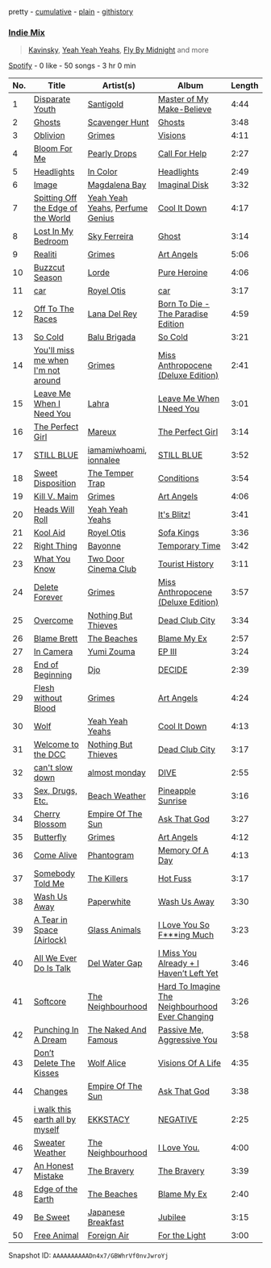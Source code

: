 pretty - [cumulative](/playlists/cumulative/37i9dQZF1EQqkOPvHGajmW.md) - [plain](/playlists/plain/37i9dQZF1EQqkOPvHGajmW) - [githistory](https://github.githistory.xyz/mdn522/spotify-playlist-archive/blob/main/playlists/plain/37i9dQZF1EQqkOPvHGajmW)

### [Indie Mix](https://open.spotify.com/playlist/37i9dQZF1EQqkOPvHGajmW)

> <a href=spotify:playlist:37i9dQZF1EIVbojeQ6kD42>Kavinsky</a>, <a href=spotify:playlist:37i9dQZF1EIWrMXwovThMv>Yeah Yeah Yeahs</a>, <a href=spotify:playlist:37i9dQZF1EIXbqlhD1axU4>Fly By Midnight</a> and more

[Spotify](https://open.spotify.com/user/spotify) - 0 like - 50 songs - 3 hr 0 min

| No. | Title | Artist(s) | Album | Length |
|---|---|---|---|---|
| 1 | [Disparate Youth](https://open.spotify.com/track/7d23MhPFE9eB3U8DPRirnL) | [Santigold](https://open.spotify.com/artist/6Jrxnp0JgqmeUX1veU591p) | [Master of My Make\-Believe](https://open.spotify.com/album/69jrxUSjHoEu6PeBMq3273) | 4:44 |
| 2 | [Ghosts](https://open.spotify.com/track/2aKoElQmZWu2ZMCB3f2tbc) | [Scavenger Hunt](https://open.spotify.com/artist/2CJw5Z0VmlBMrS1J1dtG9Z) | [Ghosts](https://open.spotify.com/album/4rMFT5Lx9SPXmptynyPD77) | 3:48 |
| 3 | [Oblivion](https://open.spotify.com/track/3LGsgpx4TfxhXbr07OFKqs) | [Grimes](https://open.spotify.com/artist/053q0ukIDRgzwTr4vNSwab) | [Visions](https://open.spotify.com/album/3HED2IUaNSnbOe88a7ZdwM) | 4:11 |
| 4 | [Bloom For Me](https://open.spotify.com/track/5C25UbDGoB9pgvqFlGfS9A) | [Pearly Drops](https://open.spotify.com/artist/2eMb96S1ZJ1YQ7FhWAzWJL) | [Call For Help](https://open.spotify.com/album/2T0LDUVshmydIaKywFCDKX) | 2:27 |
| 5 | [Headlights](https://open.spotify.com/track/7shaHtNeaR9wolLuJOLqfH) | [In Color](https://open.spotify.com/artist/7zNEP2UROEGrRn43h46zTk) | [Headlights](https://open.spotify.com/album/2ZGmAsD1mMWyLpFF9WxpGR) | 2:49 |
| 6 | [Image](https://open.spotify.com/track/0QW0KPBXXv67haGjbtkRRB) | [Magdalena Bay](https://open.spotify.com/artist/1oPRcJUkloHaRLYx0olBLJ) | [Imaginal Disk](https://open.spotify.com/album/4HTy9WFTYooRjE9giTmzAF) | 3:32 |
| 7 | [Spitting Off the Edge of the World](https://open.spotify.com/track/0JX23XA8E7aN1Chj32kgVn) | [Yeah Yeah Yeahs](https://open.spotify.com/artist/3TNt4aUIxgfy9aoaft5Jj2), [Perfume Genius](https://open.spotify.com/artist/2ueoLVCXQ948OfhVvAy3Nn) | [Cool It Down](https://open.spotify.com/album/7ug0WdvzC2sLXTrtHUwNsj) | 4:17 |
| 8 | [Lost In My Bedroom](https://open.spotify.com/track/5wiBvOZezmmN6IOZT7dVbt) | [Sky Ferreira](https://open.spotify.com/artist/7pyhre5oEEFMqcgMEvJY7q) | [Ghost](https://open.spotify.com/album/0ktookQxpwDrShMBr1U4Sf) | 3:14 |
| 9 | [Realiti](https://open.spotify.com/track/7eXFZCiP9GqdMUashk96UF) | [Grimes](https://open.spotify.com/artist/053q0ukIDRgzwTr4vNSwab) | [Art Angels](https://open.spotify.com/album/7J84ixPVFehy6FcLk8rhk3) | 5:06 |
| 10 | [Buzzcut Season](https://open.spotify.com/track/51QEyJI5M7uyd8DOh9tqQY) | [Lorde](https://open.spotify.com/artist/163tK9Wjr9P9DmM0AVK7lm) | [Pure Heroine](https://open.spotify.com/album/0rmhjUgoVa17LZuS8xWQ3v) | 4:06 |
| 11 | [car](https://open.spotify.com/track/6hkafjAcHMk1TtSF6w2wIx) | [Royel Otis](https://open.spotify.com/artist/5b5bt4mZQpJMoCRbiQ7diH) | [car](https://open.spotify.com/album/5TX9K0cbUCTQi5UpS6A92O) | 3:17 |
| 12 | [Off To The Races](https://open.spotify.com/track/3uUCgL0cbSd0isnqhHCm1f) | [Lana Del Rey](https://open.spotify.com/artist/00FQb4jTyendYWaN8pK0wa) | [Born To Die \- The Paradise Edition](https://open.spotify.com/album/5VoeRuTrGhTbKelUfwymwu) | 4:59 |
| 13 | [So Cold](https://open.spotify.com/track/297PYWIVLP38C1a92ND8Kv) | [Balu Brigada](https://open.spotify.com/artist/6O9vGMmTwzihULICPCsNf2) | [So Cold](https://open.spotify.com/album/3YaYl0E68bxDnW1gutZAgs) | 3:21 |
| 14 | [You'll miss me when I'm not around](https://open.spotify.com/track/0Sqh9dVJMFJRwz4K0jeoOR) | [Grimes](https://open.spotify.com/artist/053q0ukIDRgzwTr4vNSwab) | [Miss Anthropocene \(Deluxe Edition\)](https://open.spotify.com/album/4zyqNfmTrnvUejh8M1IEh9) | 2:41 |
| 15 | [Leave Me When I Need You](https://open.spotify.com/track/3YWaRPumZaDNYukEmHgpDH) | [Lahra](https://open.spotify.com/artist/3VJmc3ZrfHTausmE3eTwYJ) | [Leave Me When I Need You](https://open.spotify.com/album/3QLUJDrpMr91GKAZB3IVY3) | 3:01 |
| 16 | [The Perfect Girl](https://open.spotify.com/track/5RBOcBpJXaNnHCGViJmYhh) | [Mareux](https://open.spotify.com/artist/7riQPkkGZBnTh9ve5qIhYo) | [The Perfect Girl](https://open.spotify.com/album/2JnZQM70jbT0J1Xq0qgl24) | 3:14 |
| 17 | [STILL BLUE](https://open.spotify.com/track/5B8GTEWtGpuS8baET2ipY2) | [iamamiwhoami](https://open.spotify.com/artist/6UOcY6w4K6Ek5Lw5rFDHdP), [ionnalee](https://open.spotify.com/artist/7x3Y6pFeDGLJjv1V5uToHv) | [STILL BLUE](https://open.spotify.com/album/3SLKCZ2I1ibmK3v2PyqXrq) | 3:52 |
| 18 | [Sweet Disposition](https://open.spotify.com/track/1jUkHIMc7UaJQuzWe5Iop2) | [The Temper Trap](https://open.spotify.com/artist/4W48hZAnAHVOC2c8WH8pcq) | [Conditions](https://open.spotify.com/album/6p9eMHBHyvHDGK1WIerBfh) | 3:54 |
| 19 | [Kill V\. Maim](https://open.spotify.com/track/3WXhshrs1fzwF3rQE399Gq) | [Grimes](https://open.spotify.com/artist/053q0ukIDRgzwTr4vNSwab) | [Art Angels](https://open.spotify.com/album/7J84ixPVFehy6FcLk8rhk3) | 4:06 |
| 20 | [Heads Will Roll](https://open.spotify.com/track/2WRFD9WczJ975X2K1Y9YVs) | [Yeah Yeah Yeahs](https://open.spotify.com/artist/3TNt4aUIxgfy9aoaft5Jj2) | [It's Blitz!](https://open.spotify.com/album/6w21zEx5okRPCYJejLVRdR) | 3:41 |
| 21 | [Kool Aid](https://open.spotify.com/track/2HKDVLcHYBD8asWWttLU3W) | [Royel Otis](https://open.spotify.com/artist/5b5bt4mZQpJMoCRbiQ7diH) | [Sofa Kings](https://open.spotify.com/album/6qKsVbDuX5sKB4OTqkNc0C) | 3:36 |
| 22 | [Right Thing](https://open.spotify.com/track/5WSbA7CYliGAJiZTRldTMK) | [Bayonne](https://open.spotify.com/artist/6BbqU3r1G2mwkRIfIbkCek) | [Temporary Time](https://open.spotify.com/album/7MubkMOdmjOhRF36dpVQNM) | 3:42 |
| 23 | [What You Know](https://open.spotify.com/track/4iZxeyibg6w4EFCOoAQ6Eh) | [Two Door Cinema Club](https://open.spotify.com/artist/536BYVgOnRky0xjsPT96zl) | [Tourist History](https://open.spotify.com/album/7DxmOS2dKJgTfLLRNOP4ch) | 3:11 |
| 24 | [Delete Forever](https://open.spotify.com/track/71J2rawCGulCAyTMtNY3Ej) | [Grimes](https://open.spotify.com/artist/053q0ukIDRgzwTr4vNSwab) | [Miss Anthropocene \(Deluxe Edition\)](https://open.spotify.com/album/4zyqNfmTrnvUejh8M1IEh9) | 3:57 |
| 25 | [Overcome](https://open.spotify.com/track/2YmJZWGcy0yONMCsEKOuVD) | [Nothing But Thieves](https://open.spotify.com/artist/1kDGbuxWknIKx4FlgWxiSp) | [Dead Club City](https://open.spotify.com/album/0kqOkJ9HCUD4AXKvvR6lb7) | 3:34 |
| 26 | [Blame Brett](https://open.spotify.com/track/6twjuBZfRJIZnoHrghzWLk) | [The Beaches](https://open.spotify.com/artist/6ws5XBA70XgeBpnLZhQBoy) | [Blame My Ex](https://open.spotify.com/album/1a5idDFSq90ej8CzQC7YDc) | 2:57 |
| 27 | [In Camera](https://open.spotify.com/track/34PIoWUkKuAUbGTozZsxvB) | [Yumi Zouma](https://open.spotify.com/artist/4tPyCwWrsvZ8OKYl7QRavL) | [EP III](https://open.spotify.com/album/4nrWWmcF5QbROgZ7YitJ2q) | 3:24 |
| 28 | [End of Beginning](https://open.spotify.com/track/3qhlB30KknSejmIvZZLjOD) | [Djo](https://open.spotify.com/artist/5p9HO3XC5P3BLxJs5Mtrhm) | [DECIDE](https://open.spotify.com/album/4JDXBZdRPId4devseaAOKH) | 2:39 |
| 29 | [Flesh without Blood](https://open.spotify.com/track/62jc4VA6WPoANaL9Duu8db) | [Grimes](https://open.spotify.com/artist/053q0ukIDRgzwTr4vNSwab) | [Art Angels](https://open.spotify.com/album/7J84ixPVFehy6FcLk8rhk3) | 4:24 |
| 30 | [Wolf](https://open.spotify.com/track/4g3alZ0okNvZiOWW4pGUpw) | [Yeah Yeah Yeahs](https://open.spotify.com/artist/3TNt4aUIxgfy9aoaft5Jj2) | [Cool It Down](https://open.spotify.com/album/7ug0WdvzC2sLXTrtHUwNsj) | 4:13 |
| 31 | [Welcome to the DCC](https://open.spotify.com/track/1eivMnftGIAIeTDUfTssVX) | [Nothing But Thieves](https://open.spotify.com/artist/1kDGbuxWknIKx4FlgWxiSp) | [Dead Club City](https://open.spotify.com/album/0kqOkJ9HCUD4AXKvvR6lb7) | 3:17 |
| 32 | [can't slow down](https://open.spotify.com/track/15IF4wSCMrAo2Rq0eytARR) | [almost monday](https://open.spotify.com/artist/42FzVuyJH8YbkhzWSR2n8E) | [DIVE](https://open.spotify.com/album/0jfgGNDWmjcBLPKMyIMLYP) | 2:55 |
| 33 | [Sex, Drugs, Etc.](https://open.spotify.com/track/7MlDNspYwfqnHxORufupwq) | [Beach Weather](https://open.spotify.com/artist/7I3bkknknQkIiatWiupQgD) | [Pineapple Sunrise](https://open.spotify.com/album/7gA8QSNSZvHUYC9feFpeLj) | 3:16 |
| 34 | [Cherry Blossom](https://open.spotify.com/track/7eqIZPAPLQhkjSVTzBT7UR) | [Empire Of The Sun](https://open.spotify.com/artist/67hb7towEyKvt5Z8Bx306c) | [Ask That God](https://open.spotify.com/album/5iEtQfZATfimid3Ogvce5m) | 3:27 |
| 35 | [Butterfly](https://open.spotify.com/track/01dQHUYz6EerSF6JQDolCC) | [Grimes](https://open.spotify.com/artist/053q0ukIDRgzwTr4vNSwab) | [Art Angels](https://open.spotify.com/album/7J84ixPVFehy6FcLk8rhk3) | 4:12 |
| 36 | [Come Alive](https://open.spotify.com/track/1p9pkUjr2UsP7G6wpr3dvJ) | [Phantogram](https://open.spotify.com/artist/1l9d7B8W0IHy3LqWsxP2SH) | [Memory Of A Day](https://open.spotify.com/album/4H1TE5m2eltLhVKVuB53b1) | 4:13 |
| 37 | [Somebody Told Me](https://open.spotify.com/track/6PwjJ58I4t7Mae9xfZ9l9v) | [The Killers](https://open.spotify.com/artist/0C0XlULifJtAgn6ZNCW2eu) | [Hot Fuss](https://open.spotify.com/album/4piJq7R3gjUOxnYs6lDCTg) | 3:17 |
| 38 | [Wash Us Away](https://open.spotify.com/track/6F8Yv1yzgd8V3kMtxoKNmB) | [Paperwhite](https://open.spotify.com/artist/2JSBQeazRlk0kVp2gelwbZ) | [Wash Us Away](https://open.spotify.com/album/5V9HHZm1pAeqc21ENu98K0) | 3:30 |
| 39 | [A Tear in Space \(Airlock\)](https://open.spotify.com/track/6l6XVeeoTe3ggya4fLY8l8) | [Glass Animals](https://open.spotify.com/artist/4yvcSjfu4PC0CYQyLy4wSq) | [I Love You So F\*\*\*ing Much](https://open.spotify.com/album/5i6LJyHq9wxLSecf0N2Iuw) | 3:23 |
| 40 | [All We Ever Do Is Talk](https://open.spotify.com/track/0UqKPaKqC3tWU4o8BB7owl) | [Del Water Gap](https://open.spotify.com/artist/0xPoVNPnxIIUS1vrxAYV00) | [I Miss You Already + I Haven’t Left Yet](https://open.spotify.com/album/6iXKJVVucUkEKFiGDqyPgM) | 3:46 |
| 41 | [Softcore](https://open.spotify.com/track/2K7xn816oNHJZ0aVqdQsha) | [The Neighbourhood](https://open.spotify.com/artist/77SW9BnxLY8rJ0RciFqkHh) | [Hard To Imagine The Neighbourhood Ever Changing](https://open.spotify.com/album/0ODLCdHBFVvKwJGeSfd1jy) | 3:26 |
| 42 | [Punching In A Dream](https://open.spotify.com/track/5PtEpuVX03k9bOUwilL5EO) | [The Naked And Famous](https://open.spotify.com/artist/0oeUpvxWsC8bWS6SnpU8b9) | [Passive Me, Aggressive You](https://open.spotify.com/album/5ImvJCAX33Pt2XGMaYaMia) | 3:58 |
| 43 | [Don’t Delete The Kisses](https://open.spotify.com/track/1LomCMl5wD3MPVlC6smUHe) | [Wolf Alice](https://open.spotify.com/artist/3btzEQD6sugImIHPMRgkwV) | [Visions Of A Life](https://open.spotify.com/album/7Mn6FjNopuROYZLIN91hhe) | 4:35 |
| 44 | [Changes](https://open.spotify.com/track/5NolEMcA7mmw27vpyzvzIT) | [Empire Of The Sun](https://open.spotify.com/artist/67hb7towEyKvt5Z8Bx306c) | [Ask That God](https://open.spotify.com/album/5iEtQfZATfimid3Ogvce5m) | 3:38 |
| 45 | [i walk this earth all by myself](https://open.spotify.com/track/6oofvZ4K8vBHnCT1oKERcd) | [EKKSTACY](https://open.spotify.com/artist/0ynzbXwyCzxicMKHBoOkSH) | [NEGATIVE](https://open.spotify.com/album/2momrvUqAMigmBoOOKuavE) | 2:25 |
| 46 | [Sweater Weather](https://open.spotify.com/track/2QjOHCTQ1Jl3zawyYOpxh6) | [The Neighbourhood](https://open.spotify.com/artist/77SW9BnxLY8rJ0RciFqkHh) | [I Love You.](https://open.spotify.com/album/4xkM0BwLM9H2IUcbYzpcBI) | 4:00 |
| 47 | [An Honest Mistake](https://open.spotify.com/track/203c3jfQ4JZn1BBfXG84I4) | [The Bravery](https://open.spotify.com/artist/2bcrMsFlF632EQ6VZERWFu) | [The Bravery](https://open.spotify.com/album/6Iwyh8h43Jl4U3orWe4oGC) | 3:39 |
| 48 | [Edge of the Earth](https://open.spotify.com/track/4Zy6m1QjUivLl8Zt7E8uxr) | [The Beaches](https://open.spotify.com/artist/6ws5XBA70XgeBpnLZhQBoy) | [Blame My Ex](https://open.spotify.com/album/1a5idDFSq90ej8CzQC7YDc) | 2:40 |
| 49 | [Be Sweet](https://open.spotify.com/track/0dpyzcT3RMNNSd2xKBf35I) | [Japanese Breakfast](https://open.spotify.com/artist/7MoIc5s9KXolCBH1fy9kkw) | [Jubilee](https://open.spotify.com/album/1uD1kdwTWH1DZQZqGKz6rY) | 3:15 |
| 50 | [Free Animal](https://open.spotify.com/track/6pnD89Q888HUHhcwQUTky8) | [Foreign Air](https://open.spotify.com/artist/5ApQnMT6oR8eLguf24xb9S) | [For the Light](https://open.spotify.com/album/3pYZji3loLGN0JJ6lIolJq) | 3:00 |

Snapshot ID: `AAAAAAAAAADn4x7/GBWhrVf0nvJwroYj`

